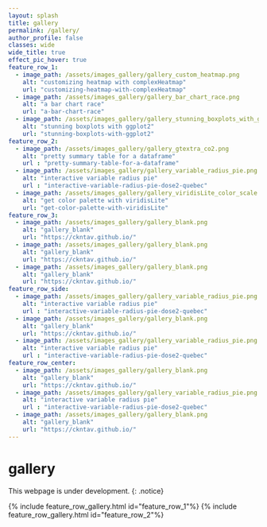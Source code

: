 ```yaml
---
layout: splash
title: gallery
permalink: /gallery/
author_profile: false
classes: wide
wide_title: true
effect_pic_hover: true
feature_row_1:
  - image_path: /assets/images_gallery/gallery_custom_heatmap.png
    alt: "customizing heatmap with complexHeatmap"
    url: "customizing-heatmap-with-complexHeatmap"
  - image_path: /assets/images_gallery/gallery_bar_chart_race.png
    alt: "a bar chart race"
    url: "a-bar-chart-race"
  - image_path: /assets/images_gallery/gallery_stunning_boxplots_with_ggplot2.png
    alt: "stunning boxplots with ggplot2"
    url: "stunning-boxplots-with-ggplot2"
feature_row_2:
  - image_path: /assets/images_gallery/gallery_gtextra_co2.png
    alt: "pretty summary table for a dataframe" 
    url : "pretty-summary-table-for-a-dataframe"
  - image_path: /assets/images_gallery/gallery_variable_radius_pie.png
    alt: "interactive variable radius pie" 
    url : "interactive-variable-radius-pie-dose2-quebec"
  - image_path: /assets/images_gallery/gallery_viridisLite_color_scale.png
    alt: "get color palette with viridisLite"
    url: "get-color-palette-with-viridisLite"
feature_row_3:
  - image_path: /assets/images_gallery/gallery_blank.png
    alt: "gallery_blank"
    url: "https://ckntav.github.io/"
  - image_path: /assets/images_gallery/gallery_blank.png
    alt: "gallery_blank"
    url: "https://ckntav.github.io/"
  - image_path: /assets/images_gallery/gallery_blank.png
    alt: "gallery_blank"
    url: "https://ckntav.github.io/"
feature_row_side:
  - image_path: /assets/images_gallery/gallery_variable_radius_pie.png
    alt: "interactive variable radius pie" 
    url : "interactive-variable-radius-pie-dose2-quebec"
  - image_path: /assets/images_gallery/gallery_blank.png
    alt: "gallery_blank"
    url: "https://ckntav.github.io/"
  - image_path: /assets/images_gallery/gallery_variable_radius_pie.png
    alt: "interactive variable radius pie" 
    url : "interactive-variable-radius-pie-dose2-quebec"
feature_row_center:
  - image_path: /assets/images_gallery/gallery_blank.png
    alt: "gallery_blank"
    url: "https://ckntav.github.io/"
  - image_path: /assets/images_gallery/gallery_variable_radius_pie.png
    alt: "interactive variable radius pie" 
    url : "interactive-variable-radius-pie-dose2-quebec"
  - image_path: /assets/images_gallery/gallery_blank.png
    alt: "gallery_blank"
    url: "https://ckntav.github.io/"
---
```


<h1 id="page-title" class="wide__title">gallery</h1>

This webpage is under development.
{: .notice}

{% include feature_row_gallery.html id="feature_row_1"%}
{% include feature_row_gallery.html id="feature_row_2"%}